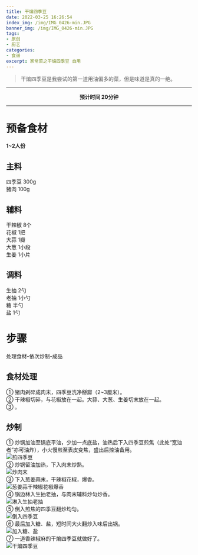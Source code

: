 ```yaml
---
title: 干煸四季豆
date: 2022-03-25 16:26:54
index_img: /img/IMG_0426-min.JPG
banner_img: /img/IMG_0426-min.JPG
tags:
- 原创
- 厨艺
categories: 
- 食谱
excerpt: 家常菜之干煸四季豆 自用
---
```


> 干煸四季豆是我尝试的第一道用油偏多的菜，但是味道是真的一绝。

----  
**<center>预计时间 20分钟</center>**

----

# 预备食材

**1~2人份**

## 主料

四季豆 300g  
猪肉 100g  

## 辅料

干辣椒 8个  
花椒 1把  
大蒜 1瓣  
大葱 1小段  
生姜 1小片

## 调料
 
生抽 2勺  
老抽 1小勺  
糖 半勺  
盐 1勺  


# 步骤

处理食材-依次炒制-成品

## 食材处理

① 猪肉剁碎成肉末，四季豆洗净掰瓣（2~3厘米）。  
② 干辣椒切碎，与花椒放在一起。大蒜、大葱、生姜切末放在一起。  
③ 。

## 炒制

① 炒锅加油至锅底平油，少加一点底盐，油热后下入四季豆煎焦（此处“宽油者”亦可油炸），小火慢煎至表皮变焦，盛出后控油备用。  
![煎四季豆]()  
② 炒锅留油加热，下入肉末炒熟。  
![炒肉末]()  
③ 下入葱姜蒜末，干辣椒花椒，爆香。  
![葱姜蒜干辣椒花椒爆香]()  
④ 锅边林入生抽老抽，与肉末辅料炒匀炒香。  
![淋入生抽老抽]()  
⑤ 倒入煎焦的四季豆翻炒均匀。  
![倒入四季豆]()  
⑥ 最后加入糖、盐，短时间大火翻炒入味后出锅。  
![加入糖、盐]()  
⑦ 一道香辣椒麻的干煸四季豆就做好了。  
![干煸四季豆]()






